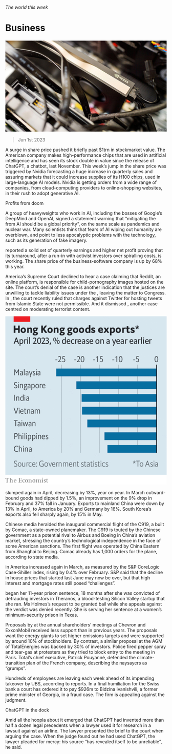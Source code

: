 ###### The world this week

# Business 

#####  

![image](images/20230603_WWP501.jpg) 

> Jun 1st 2023 

A surge in  share price pushed it briefly past $1trn in stockmarket value. The American company makes high-performance chips that are used in artificial intelligence and has seen its stock double in value since the release of ChatGPT, a chatbot, last November. This week’s jump in the share price was triggered by Nvidia forecasting a huge increase in quarterly sales and assuring markets that it could increase supplies of its H100 chips, used in large-language AI models. Nvidia is getting orders from a wide range of companies, from cloud-computing providers to online-shopping websites, in their rush to adopt generative AI. 

Profits from doom

A group of heavyweights who work in AI, including the bosses of Google’s DeepMind and OpenAI, signed a statement warning that “mitigating the  from AI should be a global priority”, on the same scale as pandemics and nuclear war. Many scientists think that fears of AI wiping out humanity are overblown, and point to less apocalyptic problems with the technology, such as its generation of fake imagery. 

 reported a solid set of quarterly earnings and higher net profit proving that its turnaround, after a run-in with activist investors over spiralling costs, is working. The share price of the business-software company is up by 68% this year. 

America’s Supreme Court declined to hear a case claiming that Reddit, an online platform, is responsible for child-pornography images hosted on the site. The court’s denial of the case is another indication that the justices are unwilling to tackle liability issues under the , leaving the matter to Congress. In , the court recently ruled that charges against Twitter for hosting tweets from Islamic State were not permissible. And it dismissed , another case centred on moderating terrorist content. 

![image](images/20230603_WWC390.png) 


 slumped again in April, decreasing by 13%, year on year. In March outward-bound goods had dipped by 1.5%, an improvement on the 9% drop in February and 37% fall in January. Exports to mainland China were down by 13% in April, to America by 20% and Germany by 16%. South Korea’s exports also fell sharply again, by 15% in May.

Chinese media heralded the inaugural commercial flight of the C919, a  built by Comac, a state-owned planemaker. The C919 is touted by the Chinese government as a potential rival to Airbus and Boeing in China’s aviation market, stressing the country’s technological independence in the face of some American sanctions. The first flight was operated by China Eastern from Shanghai to Beijing. Comac already has 1,000 orders for the plane, according to state media. 

 in America increased again in March, as measured by the S&amp;P CoreLogic Case-Shiller index, rising by 0.4% over February. S&amp;P said that the decline in house prices that started last June may now be over, but that high interest and mortgage rates still posed “challenges”. 

 began her 11-year prison sentence, 18 months after she was convicted of defrauding investors in Theranos, a blood-testing Silicon Valley startup that she ran. Ms Holmes’s request to be granted bail while she appeals against the verdict was denied recently. She is serving her sentence at a women’s minimum-security prison in Texas.

Proposals by  at the annual shareholders’ meetings at Chevron and ExxonMobil received less support than in previous years. The proposals want the energy giants to set higher emissions targets and were supported by around 10% of stockholders. By contrast, a similar proposal at the AGM of TotalEnergies was backed by 30% of investors. Police fired pepper spray and tear-gas at protesters as they tried to block entry to the meeting in Paris. Total’s chief executive, Patrick Pouyanné, defended the climate-transition plan of the French company, describing the naysayers as “grumps”. 

Hundreds of employees are leaving  each week ahead of its impending takeover by UBS, according to reports. In a final humiliation for the Swiss bank a court has ordered it to pay $926m to Bidzina Ivanishvili, a former prime minister of Georgia, in a fraud case. The firm is appealing against the judgment. 

ChatGPT in the dock

Amid all the hoopla about   it emerged that ChatGPT had invented more than half a dozen legal precedents when a lawyer used it for research in a lawsuit against an airline. The lawyer presented the brief to the court when arguing the case. When the judge found out he had used ChatGPT, the lawyer pleaded for mercy: his source “has revealed itself to be unreliable”, he said. 

